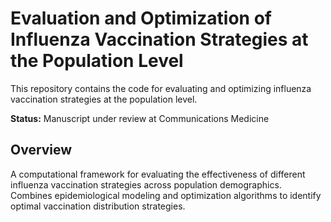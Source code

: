 # Evaluation and Optimization of Influenza Vaccination Strategies at the Population Level

This repository contains the code for evaluating and optimizing influenza vaccination strategies at the population level.

**Status:** Manuscript under review at Communications Medicine

## Overview

A computational framework for evaluating the effectiveness of different influenza vaccination strategies across population demographics. Combines epidemiological modeling and optimization algorithms to identify optimal vaccination distribution strategies.
